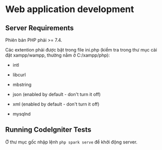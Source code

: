 # Web application development

## Server Requirements

Phiên bản PHP phải >= 7.4.

Các extention phải được bật trong file ini.php (kiểm tra trong thư mục cài đặt xampp/wampp, thường nằm ở C:/xampp/php):

- intl
- libcurl
- mbstring

- json (enabled by default - don't turn it off)
- xml (enabled by default - don't turn it off)
- mysqlnd

## Running CodeIgniter Tests

Ở thư mục gốc nhập lệnh `php spark serve` để khởi động server.
